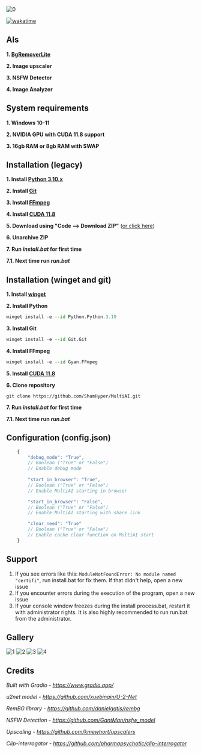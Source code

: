 ![0](https://i.imgur.com/Ui4dvUh.png?raw=true)

[![wakatime](https://wakatime.com/badge/github/ShamHyper/MultiAI.svg)](https://wakatime.com/badge/github/ShamHyper/MultiAI)
## AIs
**1. [BgRemoverLite](https://github.com/ShamHyper/BgRemoverLite)**

**2. Image upscaler**

**3. NSFW Detector**

**4. Image Analyzer**
## System requirements
**1. Windows 10-11**

**2. NVIDIA GPU with CUDA 11.8 support**

**3. 16gb RAM or 8gb RAM with SWAP**
## Installation (legacy)
**1. Install [Python 3.10.x](https://www.python.org/downloads/)**

**2. Install [Git](https://git-scm.com/downloads)**

**3. Install [FFmpeg](https://ffmpeg.org/download.html)**

**4. Install [CUDA 11.8](https://developer.nvidia.com/cuda-toolkit)**

**5. Download using "Code --> Download ZIP"** ([or click here](https://github.com/ShamHyper/MultiAI/archive/refs/heads/main.zip))

**6. Unarchive ZIP**

**7. Run *install.bat* for first time**

**7.1. Next time run *run.bat***
## Installation (winget and git)
**1. Install [winget](https://learn.microsoft.com/windows/package-manager/winget/#install-winget)**

**2. Install Python**
```py
winget install -e --id Python.Python.3.10
```
**3. Install Git**
```py
winget install -e --id Git.Git
```
**4. Install FFmpeg**
```py
winget install -e --id Gyan.FFmpeg
```
**5. Install [CUDA 11.8](https://developer.nvidia.com/cuda-toolkit)**

**6. Clone repository**
```git
git clone https://github.com/ShamHyper/MultiAI.git
```
**7. Run *install.bat* for first time**

**7.1. Next time run *run.bat***
## Configuration (config.json)
```js
    {
        "debug_mode": "True", 
        // Boolean ("True" or "False")
        // Enable debug mode
        
        "start_in_browser": "True",
        // Boolean ("True" or "False")
        // Enable MultiAI starting in browser

        "start_in_browser": "False",
        // Boolean ("True" or "False")
        // Enable MultiAI starting with share link

        "clear_need": "True"
        // Boolean ("True" or "False")
        // Enable cache clear function on MultiAI start
    }
```
## Support
1. If you see errors like this: ```ModuleNotFoundError: No module named "certifi"```, run install.bat for fix them. If that didn't help, open a new issue
2. If you encounter errors during the execution of the program, open a new issue
3. If your console window freezes during the install process.bat, restart it with administrator rights. It is also highly recommended to run run.bat from the administrator.
## Gallery
![1](https://i.imgur.com/mIkIOMB.png?raw=true)
![2](https://i.imgur.com/4OQmALL.png?raw=true)
![3](https://i.imgur.com/zveO3a7.png?raw=true)
![4](https://i.imgur.com/wR1fGIn.png?raw=true)
## Credits
*Built with Gradio - https://www.gradio.app/*

*u2net model - https://github.com/xuebinqin/U-2-Net*

*RemBG library - https://github.com/danielgatis/rembg*

*NSFW Detection - https://github.com/GantMan/nsfw_model*

*Upscaling - https://github.com/kmewhort/upscalers*

*Clip-interrogator - https://github.com/pharmapsychotic/clip-interrogator*